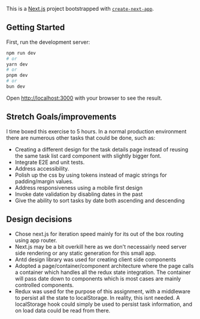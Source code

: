 This is a [Next.js](https://nextjs.org/) project bootstrapped with [`create-next-app`](https://github.com/vercel/next.js/tree/canary/packages/create-next-app).

## Getting Started

First, run the development server:

```bash
npm run dev
# or
yarn dev
# or
pnpm dev
# or
bun dev
```

Open [http://localhost:3000](http://localhost:3000) with your browser to see the result.


## Stretch Goals/improvements

I time boxed this exercise to 5 hours. In a normal production environment there are numerous other tasks that could be done, such as:

- Creating a different design for the task details page instead of reusing the same task list card component with slightly bigger font.
- Integrate E2E and unit tests.
- Address accessibility.
- Polish up the css by using tokens instead of magic strings for padding/margin values.
- Address responsiveness using a mobile first design
- Invoke date validation by disabling dates in the past
- Give the ability to sort tasks by date both ascending and descending

## Design decisions
- Chose next.js for iteration speed mainly for its out of the box routing using app router.
- Next.js may be a bit overkill here as we don't necessairly need server side rendering or any static generation for this small app.
- Antd design library was used for creating client side components
- Adopted a page/container/component architecture where the page calls a container which handles all the redux state integration. The container will pass date down to components which is most cases are mainly controlled components.
- Redux was used for the purpose of this assignment, with a middleware to persist all the state to localStorage. In reality, this isnt needed. A localStorage hook could simply be used to persist task information, and on load data could be read from there.